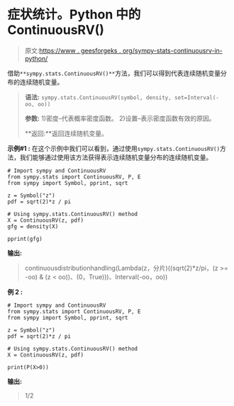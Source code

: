 # 症状统计。Python 中的 ContinuousRV()

> 原文:[https://www . geesforgeks . org/sympy-stats-continuousrv-in-python/](https://www.geeksforgeeks.org/sympy-stats-continuousrv-in-python/)

借助`**sympy.stats.ContinuousRV()**`方法，我们可以得到代表连续随机变量分布的连续随机变量。

> **语法:** `sympy.stats.ContinuousRV(symbol, density, set=Interval(- oo, oo))`
> 
> **参数:**
> 1)密度–代表概率密度函数。
> 2)设置–表示密度函数有效的原因。
> 
> **返回:**返回连续随机变量。

**示例#1 :**
在这个示例中我们可以看到，通过使用`sympy.stats.ContinuousRV()`方法，我们能够通过使用该方法获得表示连续随机变量分布的连续随机变量。

```
# Import sympy and ContinuousRV
from sympy.stats import ContinuousRV, P, E
from sympy import Symbol, pprint, sqrt

z = Symbol("z")
pdf = sqrt(2)*z / pi

# Using sympy.stats.ContinuousRV() method
X = ContinuousRV(z, pdf)
gfg = density(X)

pprint(gfg)
```

**输出:**

> continuousdistributionhandling(Lambda(z，分片)((sqrt(2)*z/pi，(z >= -oo) &
> (z < oo))、(0，True)))、Interval(-oo，oo))

**例 2 :**

```
# Import sympy and ContinuousRV
from sympy.stats import ContinuousRV, P, E
from sympy import Symbol, pprint, sqrt

z = Symbol("z")
pdf = sqrt(2)*z / pi

# Using sympy.stats.ContinuousRV() method
X = ContinuousRV(z, pdf)

print(P(X>0))
```

**输出:**

> 1/2
